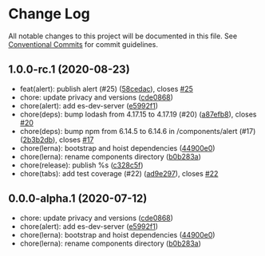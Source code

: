# Change Log

All notable changes to this project will be documented in this file.
See [Conventional Commits](https://conventionalcommits.org) for commit guidelines.

## 1.0.0-rc.1 (2020-08-23)

* feat(alert): publish alert (#25) ([58cedac](https://github.com/danielmatthew/accessible-web-components/commit/58cedac)), closes [#25](https://github.com/danielmatthew/accessible-web-components/issues/25)
* chore: update privacy and versions ([cde0868](https://github.com/danielmatthew/accessible-web-components/commit/cde0868))
* chore(alert): add es-dev-server ([e5992f1](https://github.com/danielmatthew/accessible-web-components/commit/e5992f1))
* chore(deps): bump lodash from 4.17.15 to 4.17.19 (#20) ([a87efb8](https://github.com/danielmatthew/accessible-web-components/commit/a87efb8)), closes [#20](https://github.com/danielmatthew/accessible-web-components/issues/20)
* chore(deps): bump npm from 6.14.5 to 6.14.6 in /components/alert (#17) ([2b3b2db](https://github.com/danielmatthew/accessible-web-components/commit/2b3b2db)), closes [#17](https://github.com/danielmatthew/accessible-web-components/issues/17)
* chore(lerna): bootstrap and hoist dependencies ([44900e0](https://github.com/danielmatthew/accessible-web-components/commit/44900e0))
* chore(lerna): rename components directory ([b0b283a](https://github.com/danielmatthew/accessible-web-components/commit/b0b283a))
* chore(release): publish %s ([c328c5f](https://github.com/danielmatthew/accessible-web-components/commit/c328c5f))
* chore(tabs): add test coverage (#22) ([ad9e297](https://github.com/danielmatthew/accessible-web-components/commit/ad9e297)), closes [#22](https://github.com/danielmatthew/accessible-web-components/issues/22)





## 0.0.0-alpha.1 (2020-07-12)

* chore: update privacy and versions ([cde0868](https://github.com/danielmatthew/a11y-patterns/commit/cde0868))
* chore(alert): add es-dev-server ([e5992f1](https://github.com/danielmatthew/a11y-patterns/commit/e5992f1))
* chore(lerna): bootstrap and hoist dependencies ([44900e0](https://github.com/danielmatthew/a11y-patterns/commit/44900e0))
* chore(lerna): rename components directory ([b0b283a](https://github.com/danielmatthew/a11y-patterns/commit/b0b283a))
